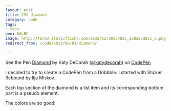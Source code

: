 ```yaml
---
layout: post
title: CSS diamond
category: code
tags:
- Sass
pen: DALBC
image: http://farm3.staticflickr.com/2832/12730354835_a58a0cd83c_o.png
redirect_from: /code/2013/08/01/diamond/

---
```


<p data-height="400" data-theme-id="97" data-slug-hash="DALBC" data-user="katydecorah" data-default-tab="result" class='codepen'>See the Pen <a href='http://codepen.io/katydecorah/pen/DALBC'>Diamond</a> by Katy DeCorah (<a href='http://codepen.io/katydecorah'>@katydecorah</a>) on <a href='http://codepen.io'>CodePen</a></p>

I decided to try to create a CodePen from a Dribbble. I started with Sticker Rebound by Ilja Miskov.

Each top section of the diamond is a list item and its corresponding bottom part is a pseudo element.

The colors are so good!
